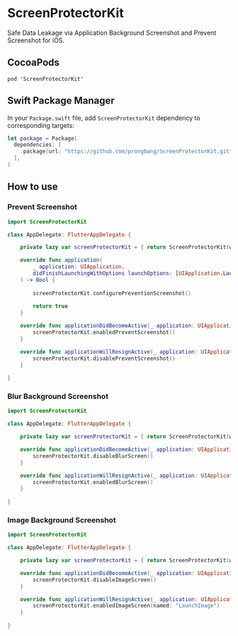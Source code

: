 # ScreenProtectorKit

Safe Data Leakage via Application Background Screenshot and Prevent Screenshot for iOS.

## CocoaPods

```shell
pod 'ScreenProtectorKit'
```

## Swift Package Manager

In your `Package.swift` file, add `ScreenProtectorKit` dependency to corresponding targets:

```swift
let package = Package(
  dependencies: [
    .package(url: "https://github.com/prongbang/ScreenProtectorKit.git", from: "1.0.1"),
  ],
)
```

## How to use

### Prevent Screenshot

```swift
import ScreenProtectorKit

class AppDelegate: FlutterAppDelegate {

    private lazy var screenProtectorKit = { return ScreenProtectorKit(window: window) }()

    override func application(
        _ application: UIApplication,
        didFinishLaunchingWithOptions launchOptions: [UIApplication.LaunchOptionsKey: Any]?
    ) -> Bool {
    
        screenProtectorKit.configurePreventionScreenshot()
    
        return true
    }

    override func applicationDidBecomeActive(_ application: UIApplication) {
        screenProtectorKit.enabledPreventScreenshot()
    }

    override func applicationWillResignActive(_ application: UIApplication) {
        screenProtectorKit.disablePreventScreenshot()
    }
    
}
```

### Blur Background Screenshot

```swift
import ScreenProtectorKit

class AppDelegate: FlutterAppDelegate {

    private lazy var screenProtectorKit = { return ScreenProtectorKit(window: window) }()

    override func applicationDidBecomeActive(_ application: UIApplication) {
        screenProtectorKit.disableBlurScreen()
    }

    override func applicationWillResignActive(_ application: UIApplication) {
        screenProtectorKit.enabledBlurScreen()
    }
    
}
```

### Image Background Screenshot

```swift
import ScreenProtectorKit

class AppDelegate: FlutterAppDelegate {

    private lazy var screenProtectorKit = { return ScreenProtectorKit(window: window) }()

    override func applicationDidBecomeActive(_ application: UIApplication) {
        screenProtectorKit.disableImageScreen()
    }

    override func applicationWillResignActive(_ application: UIApplication) {
        screenProtectorKit.enabledImageScreen(named: "LaunchImage")
    }
    
}
```
